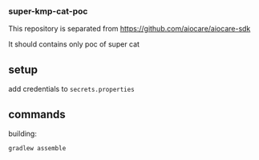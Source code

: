 ### super-kmp-cat-poc

This repository is separated from https://github.com/aiocare/aiocare-sdk

It should contains only poc of super cat

## setup
add credentials to `secrets.properties`

## commands
building:
```
gradlew assemble
```